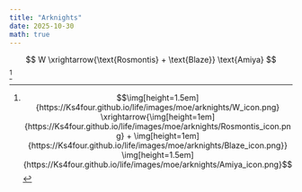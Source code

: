```yaml
---
title: "Arknights"
date: 2025-10-30
math: true
---
```


$$ W \xrightarrow{\text{Rosmontis} + \text{Blaze}} \text{Amiya} $$ [^w-amiya]

[^w-amiya]: $$\img[height=1.5em]{https://Ks4four.github.io/life/images/moe/arknights/W_icon.png} \xrightarrow{\img[height=1em]{https://Ks4four.github.io/life/images/moe/arknights/Rosmontis_icon.png} + \img[height=1em]{https://Ks4four.github.io/life/images/moe/arknights/Blaze_icon.png}} \img[height=1.5em]{https://Ks4four.github.io/life/images/moe/arknights/Amiya_icon.png}$$